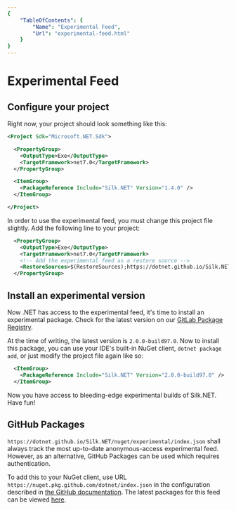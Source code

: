 ```yaml
---
{
    "TableOfContents": {
        "Name": "Experimental Feed",
        "Url": "experimental-feed.html"
    }
}
---
```


# Experimental Feed

<?# Warning "The experimental feed is not recommended for use for anything beyond playing around with the new features. We don't officially support these builds as they may be unstable, and should not be used in production." /?>

<?# Info "Changes in the experimental feed happen rapidly. We recommend joining the [Silk.NET Discord server](https://discord.gg/DTHHXRt) so that you can keep up with development." /?>

## Configure your project

Right now, your project should look something like this:

```xml
<Project Sdk="Microsoft.NET.Sdk">

  <PropertyGroup>
    <OutputType>Exe</OutputType>
    <TargetFramework>net7.0</TargetFramework>
  </PropertyGroup>

  <ItemGroup>
    <PackageReference Include="Silk.NET" Version="1.4.0" />
  </ItemGroup>

</Project>
```

In order to use the experimental feed, you must change this project file slightly. Add the following line to your project:

```xml
  <PropertyGroup>
    <OutputType>Exe</OutputType>
    <TargetFramework>net7.0</TargetFramework>
    <!-- Add the experimental feed as a restore source -->
    <RestoreSources>$(RestoreSources);https://dotnet.github.io/Silk.NET/nuget/experimental/index.json</RestoreSources>
  </PropertyGroup>
```

## Install an experimental version

Now .NET has access to the experimental feed, it's time to install an experimental package. Check for the latest version on our [GitLab Package Registry](https://gitlab.com/silkdotnet/Silk.NET/-/packages).

At the time of writing, the latest version is `2.0.0-build97.0`. Now to install this package, you can use your IDE's built-in NuGet client, `dotnet package add`, or just modify the project file again like so:

```xml
  <ItemGroup>
    <PackageReference Include="Silk.NET" Version="2.0.0-build97.0" />
  </ItemGroup>
```

<?# Warning "Experimental Feed builds may be deleted without warning at the Silk.NET team's discretion." /?>

Now you have access to bleeding-edge experimental builds of Silk.NET. Have fun!

## GitHub Packages

`https://dotnet.github.io/Silk.NET/nuget/experimental/index.json` shall always track the most up-to-date anonymous-access experimental feed. However, as an alternative, GitHub Packages can be used which requires authentication.

To add this to your NuGet client, use URL `https://nuget.pkg.github.com/dotnet/index.json` in the configuration described in [the GitHub documentation](https://docs.github.com/en/packages/working-with-a-github-packages-registry/working-with-the-nuget-registry). The latest packages for this feed can be viewed [here](https://github.com/orgs/dotnet/packages?repo_name=Silk.NET).
